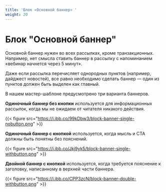 ```yaml
---
title: 'Блок «Основной баннер» '
weight: 20
---
```

# Блок "Основной баннер" 

Основной баннер нужен во всех рассылках, кроме транзакционных. Например, нет смысла ставить баннер в рассылку с напоминанием «вебинар начнется через 5 минут».

Даже если рассылка перечисляет однородных пунктов (например, дайджест новостей), все равно необходимо сделать баннер — один из пунктов должен быть выделен как главный.

В нашем мастер-шаблоне предусмотрено три варианта баннеров.
 

**Одиночный баннер без кнопки** используется для информационных рассылок, когда мы не ожидаем от читателя никакого действия. 

{{< figure src="https://i.ibb.co/99kDbw3/block-banner-single-nobutton.png"  >}}

**Одиночный баннер c кнопкой** используется, когда мысль и CTA должны быть понятны без пояснений.
 

{{< figure src="https://i.ibb.co/Jkj9yk5/block-banner-single-withbutton.png" >}}

**Двойной баннер c кнопкой** используется, когда требуется пояснение к заголовку, написанному в верхней части баннера. 

{{< figure src="https://i.ibb.co/CPP3zcN/block-banner-double-withbutton.png" >}}



